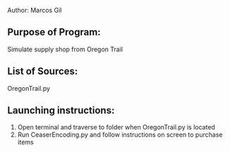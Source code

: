 Author: Marcos Gil

Purpose of Program: 
-------------------

Simulate supply shop from Oregon Trail


List of Sources:
----------------

OregonTrail.py

Launching instructions:
-----------------------

1. Open terminal and traverse to folder when OregonTrail.py is located
2. Run CeaserEncoding.py and follow instructions on screen to purchase items

